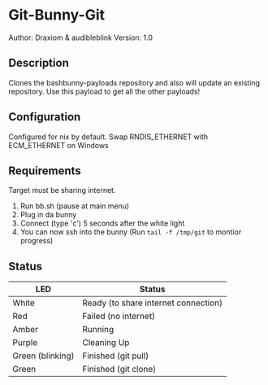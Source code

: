# Git-Bunny-Git

Author: Draxiom & audibleblink
Version: 1.0

## Description

Clones the bashbunny-payloads repository and also will update an existing repository. Use this payload to get all the other payloads!

## Configuration

Configured for nix by default. Swap RNDIS_ETHERNET with ECM_ETHERNET on Windows

## Requirements

Target must be sharing internet.

 1. Run bb.sh (pause at main menu)
 2. Plug in da bunny
 3. Connect (type 'c') 5 seconds after the white light
 4. You can now ssh into the bunny (Run `tail -f /tmp/git` to montior progress)

## Status

| LED              | Status                                |
| ---------------- | ------------------------------------- |
| White            | Ready (to share internet connection)  |
| Red              | Failed (no internet)                  |
| Amber            | Running                               |
| Purple           | Cleaning Up                           |
| Green (blinking) | Finished (git pull)                   |
| Green            | Finished (git clone)                  |
